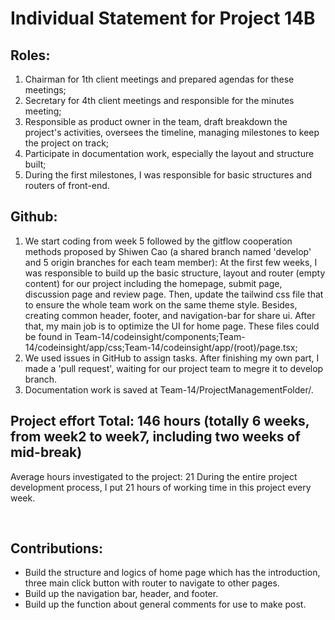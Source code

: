 # Individual Statement for Project 14B


## Roles:
1. Chairman for 1th client meetings and prepared agendas for these meetings;
2. Secretary for 4th client meetings and responsible for the minutes meeting;
3. Responsible as product owner in the team, draft breakdown the project's activities, oversees the timeline, managing milestones to keep the project on track;
4. Participate in documentation work, especially the layout and structure built;
5. During the first milestones, I was responsible for basic structures and routers of front-end.
	

## Github:	
1. We start coding from week 5 followed by the gitflow cooperation methods proposed by Shiwen Cao (a shared branch named 'develop' and 5 origin branches for each team member):
  At the first few weeks, I was responsible to build up the basic structure, layout and router (empty content) for our project including the homepage, submit page, discussion page and review page. Then, update the tailwind css file that to ensure the whole team work on the same theme style. Besides, creating common header, footer,  and navigation-bar for share ui. After that, my main job is to optimize the UI for home page. These files could be found in Team-14/codeinsight/components;Team-14/codeinsight/app/css;Team-14/codeinsight/app/(root)/page.tsx; 
2. We used issues in GitHub to assign tasks. After finishing my own part, I made a 'pull request', waiting for our project team to megre it to develop branch.
3. Documentation work is saved at Team-14/ProjectManagementFolder/.
	
	
## Project effort Total: 146 hours (totally  6 weeks, from week2 to week7, including two weeks of mid-break)
Average hours investigated to the project: 21
During the entire project development process, I put 21 hours of working time in this project every week.

  
## Contributions:
- Build the structure and logics of home page which has the introduction, three main click button with router to navigate to other pages.
- Build up the navigation bar, header, and footer.
- Build up the function about general comments for use to make post.
